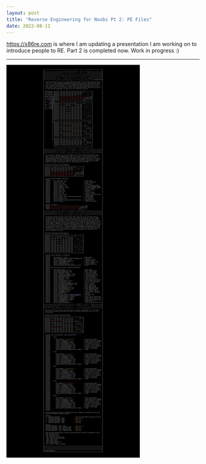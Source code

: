```yaml
---
layout: post
title: "Reverse Engineering for Noobs Pt 2: PE Files"
date: 2022-08-11
---
```


<https://x86re.com> is where I am updating a presentation I am working on to introduce people to RE. Part 2 is completed now. Work in progress :)   
<hr>  

![Welcome](/assets/refornoobspt2.png)  
